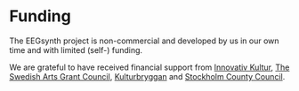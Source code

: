# Funding

The EEGsynth project is non-commercial and developed by us in our own time and with limited (self-) funding. 

We are grateful to have received financial support from 
[Innovativ Kultur](http://www.innovativkultur.se/), 
[The Swedish Arts Grant Council](http://www.kulturradet.se/en/in-english/), 
[Kulturbryggan](http://www.konstnarsnamnden.se/default.aspx?id=18477) 
and [Stockholm County Council](http://www.sll.se/om-landstinget/Information-in-English1/).
